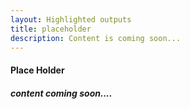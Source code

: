 ```yaml
---
layout: Highlighted outputs
title: placeholder
description: Content is coming soon...
---
```


<section>
	<h4>Place Holder</h4>
	<h5>content coming soon....</h5>
</section>
